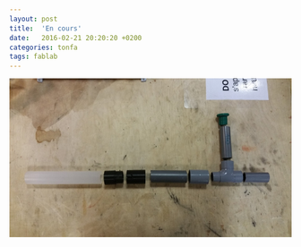 ```yaml
---
layout: post
title:  'En cours'
date:   2016-02-21 20:20:20 +0200
categories: tonfa
tags: fablab
---
```


<img src="/assets/images/v1enCours.jpg"/>